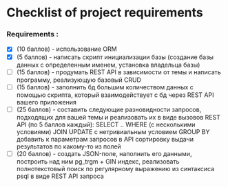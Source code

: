 # Checklist of project requirements

### Requirements :
- [x] (10 баллов) - использование ORM
- [x] (5 баллов) - написать скрипт инициализации базы (создание базы данных с определенным именем, установка владельца базы)
- [ ] (15 баллов) - продумать REST API в зависимости от темы и написать программу, реализующую базовый CRUD
- [ ] (15 баллов) - заполнить бд большим количеством данных с помощью скрипта, который взаимодействует с бд через REST API вашего приложения
- [ ] (25 баллов) - составить  следующие разновидности запросов, подходящих для вашей темы и реализовать их в виде вызовов REST API (по 5 баллов   каждый):
      SELECT .. WHERE (с несколькими условиями)
      JOIN
      UPDATE с нетривиальным условием
      GROUP BY
      добавить к параметрам запросов в API сортировку выдачи результатов по какому-то из полей
- [ ] (20 баллов) - создать JSON-поле, наполнить его данными, построить над ним pg_trgm + GIN индекс, реализовать полнотекстовый поиск по регулярному выражению из синтаксиса psql в виде REST API запроса
